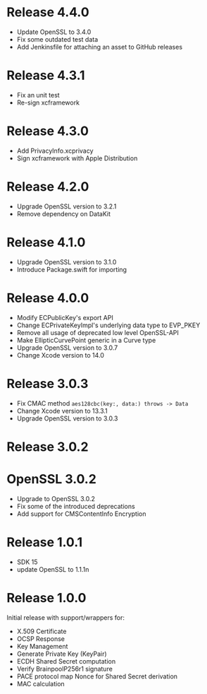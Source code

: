 # Release 4.4.0

- Update OpenSSL to 3.4.0
- Fix some outdated test data
- Add Jenkinsfile for attaching an asset to GitHub releases

# Release 4.3.1

- Fix an unit test
- Re-sign xcframework

# Release 4.3.0

- Add PrivacyInfo.xcprivacy 
- Sign xcframework with Apple Distribution 

# Release 4.2.0

- Upgrade OpenSSL version to 3.2.1
- Remove dependency on DataKit

# Release 4.1.0

- Upgrade OpenSSL version to 3.1.0
- Introduce Package.swift for importing

# Release 4.0.0

- Modify ECPublicKey's export API
- Change ECPrivateKeyImpl's underlying data type to EVP_PKEY
- Remove all usage of deprecated low level OpenSSL-API
- Make EllipticCurvePoint generic in a Curve type
- Upgrade OpenSSL version to 3.0.7
- Change Xcode version to 14.0

# Release 3.0.3

- Fix CMAC method `aes128cbc(key:, data:) throws -> Data`
- Change Xcode version to 13.3.1
- Upgrade OpenSSL version to 3.0.3

# Release 3.0.2

# OpenSSL 3.0.2

  - Upgrade to OpenSSL 3.0.2
  - Fix some of the introduced deprecations
  - Add support for CMSContentInfo Encryption

# Release 1.0.1

- SDK 15
- update OpenSSL to 1.1.1n

# Release 1.0.0
Initial release with support/wrappers for:

  - X.509 Certificate
  - OCSP Response
  - Key Management
  - Generate Private Key (KeyPair)
  - ECDH Shared Secret computation
  - Verify BrainpoolP256r1 signature
  - PACE protocol map Nonce for Shared Secret derivation
  - MAC calculation


